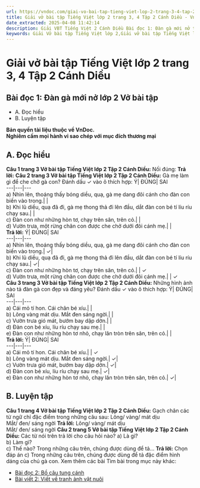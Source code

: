 ```yaml
---
url: https://vndoc.com/giai-vo-bai-tap-tieng-viet-lop-2-trang-3-4-tap-2-canh-dieu-321358
title: Giải vở bài tập Tiếng Việt lớp 2 trang 3, 4 Tập 2 Cánh Diều - VnDoc.com
date_extracted: 2025-04-08 11:42:14
description: Giải VBT Tiếng Việt 2 Cánh Diều Bài đọc 1: Đàn gà mới nở trang 3 được biên soạn nhằm giúp các em HS học tập tốt môn Tiếng Việt lớp 2 Cánh Diều. Mời các bạn tham khảo.
keywords: Giải Vở bài tập Tiếng Việt lớp 2,Giải vở bài tập Tiếng Việt lớp 2 trang 3 Tập 2 Cánh Diều,Giải Bài đọc 1 Đàn gà mới nở lớp 2 Cánh Diều Vở bài tập,Bài 19 Bạn trong nhà lớp 2 Vở bài tập,Giải VBT Tiếng Việt lớp 2 Tập 2 trang 3 Cánh Diều,Giải Bài đọc 1 Đàn gà mới nở lớp 2 Cánh Diều,Giải vbt Tiếng Việt lớp 2
---
```


# Giải vở bài tập Tiếng Việt lớp 2 trang 3, 4 Tập 2 Cánh Diều
## **Bài đọc 1: Đàn gà mới nở lớp 2 Vở bài tập**
  * A. Đọc hiểu
  * B. Luyện tập

**Bản quyền tài liệu thuộc về VnDoc.**  
**Nghiêm cấm mọi hành vi sao chép với mục đích thương mại**
## **A. Đọc hiểu**
**Câu 1 trang 3 Vở bài tập Tiếng Việt lớp 2 Tập 2 Cánh Diều:** Nối đúng:
**Trả lời:**
**Câu 2 trang 3 Vở bài tập Tiếng Việt lớp 2 Tập 2 Cánh Diều:** Gà mẹ làm gì để che chở gà con? Đánh dấu ✓ vào ô thích hợp:
Ý| ĐÚNG| SAI  
---|---|---  
a\) Nhìn lên, thoáng thấy bóng diều, quạ, gà mẹ dang đôi cánh cho đàn con biến vào trong.| |   
b\) Khi lũ diều, quạ đã đi, gà mẹ thong thả đi lên đầu, dắt đàn con bé tí líu ríu chạy sau.| |   
c\) Đàn con như những hòn tơ, chạy trên sân, trên cỏ.| |   
d\) Vườn trưa, một rừng chân con được che chở dưới đôi cánh mẹ.| |   
**Trả lời:**
Ý| ĐÚNG| SAI  
---|---|---  
a\) Nhìn lên, thoáng thấy bóng diều, quạ, gà mẹ dang đôi cánh cho đàn con biến vào trong.| ✓|   
b\) Khi lũ diều, quạ đã đi, gà mẹ thong thả đi lên đầu, dắt đàn con bé tí líu ríu chạy sau.| ✓|   
c\) Đàn con như những hòn tơ, chạy trên sân, trên cỏ.| | ✓  
d\) Vườn trưa, một rừng chân con được che chở dưới đôi cánh mẹ.| | ✓  
**Câu 3 trang 3 Vở bài tập Tiếng Việt lớp 2 Tập 2 Cánh Diều:** Những hình ảnh nào tả đàn gà con đẹp và đáng yêu? Đánh dấu ✓ vào ô thích hợp:
Ý| ĐÚNG| SAI  
---|---|---  
a\) Cái mỏ tí hon. Cái chân bé xíu.| |   
b\) Lông vàng mát dịu. Mắt đen sáng ngời.| |   
c\) Vườn trưa gió mát, bướm bay dập dờn.| |   
d\) Đàn con bé xíu, líu ríu chạy sau mẹ.| |   
e\) Đàn con như những hòn tơ nhỏ, chạy lăn tròn trên sân, trên cỏ.| |   
**Trả lời:**
Ý| ĐÚNG| SAI  
---|---|---  
a\) Cái mỏ tí hon. Cái chân bé xíu.| | ✓  
b\) Lông vàng mát dịu. Mắt đen sáng ngời.| ✓|   
c\) Vườn trưa gió mát, bướm bay dập dờn.| ✓|   
d\) Đàn con bé xíu, líu ríu chạy sau mẹ.| ✓|   
e\) Đàn con như những hòn tơ nhỏ, chạy lăn tròn trên sân, trên cỏ.| ✓|   
## **B. Luyện tập**
**Câu 1 trang 4 Vở bài tập Tiếng Việt lớp 2 Tập 2 Cánh Diều:** Gạch chân các từ ngữ chỉ đặc điểm trong những câu sau:
Lông/ vàng/ mát dịu  
Mắt/ đen/ sáng ngời
**Trả lời:**
Lông/ vàng/ mát dịu  
Mắt/ đen/ sáng ngời
**Câu 2 trang 5 Vở bài tập Tiếng Việt lớp 2 Tập 2 Cánh Diều:** Các từ nói trên trả lời cho câu hỏi nào?
a\) Là gì?   
b\) Làm gì?   
c\) Thế nào?
Trong những câu trên, chúng được dùng để tả…
**Trả lời:**
Chọn đáp án c\)
Trong những câu trên, chúng được dùng để tả đặc điểm hình dáng của chú gà con.
Xem thêm các bài Tìm bài trong mục này khác:
  * [Bài đọc 2: Bồ câu tung cánh](</giai-vo-bai-tap-tieng-viet-lop-2-trang-4-5-tap-2-canh-dieu-321361>)
  * [Bài viết 2: Viết về tranh ảnh vật nuôi](</giai-vo-bai-tap-tieng-viet-lop-2-trang-5-tap-2-canh-dieu-321364>)

